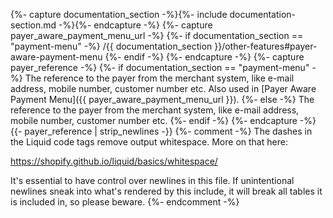 {%- capture documentation_section -%}{%- include documentation-section.md -%}{%- endcapture -%}
{%- capture payer_aware_payment_menu_url -%}
   {%- if documentation_section == "payment-menu" -%}
        /{{ documentation_section }}/other-features#payer-aware-payment-menu
    {%- endif -%}
{%- endcapture -%}
{%- capture payer_reference -%}
    {%- if documentation_section == "payment-menu" -%}
        The reference to the payer from the merchant system, like e-mail address,
        mobile number, customer number etc. Also used in [Payer Aware Payment Menu]({{ payer_aware_payment_menu_url }}).
    {%- else -%}
        The reference to the payer from the merchant system, like e-mail address,
        mobile number, customer number etc.
    {%- endif -%}
{%- endcapture -%}
{{- payer_reference | strip_newlines -}}
{%- comment -%}
The dashes in the Liquid code tags remove output whitespace. More on that here:

<https://shopify.github.io/liquid/basics/whitespace/>

It's essential to have control over newlines in this file. If unintentional
newlines sneak into what's rendered by this include, it will break all tables
it is included in, so please beware.
{%- endcomment -%}
